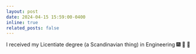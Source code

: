 ```yaml
---
layout: post
date: 2024-04-15 15:59:00-0400
inline: true
related_posts: false
---
```


I received my Licentiate degree (a Scandinavian thing) in Engineering :fireworks: :balloon: :partying_face:
